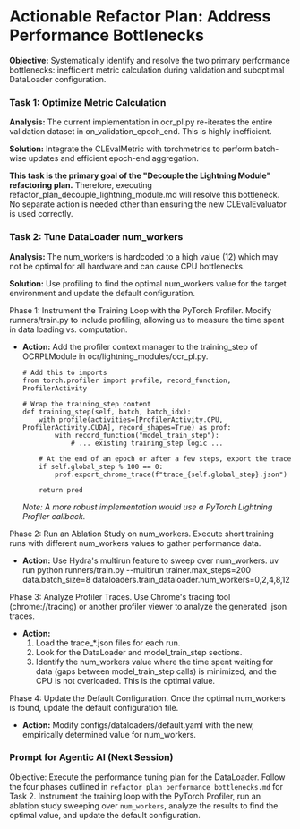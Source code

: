 # **Actionable Refactor Plan: Address Performance Bottlenecks**

**Objective:** Systematically identify and resolve the two primary performance bottlenecks: inefficient metric calculation during validation and suboptimal DataLoader configuration.

### **Task 1: Optimize Metric Calculation**

**Analysis:** The current implementation in ocr_pl.py re-iterates the entire validation dataset in on_validation_epoch_end. This is highly inefficient.

**Solution:** Integrate the CLEvalMetric with torchmetrics to perform batch-wise updates and efficient epoch-end aggregation.

**This task is the primary goal of the "Decouple the Lightning Module" refactoring plan.** Therefore, executing refactor_plan_decouple_lightning_module.md will resolve this bottleneck. No separate action is needed other than ensuring the new CLEvalEvaluator is used correctly.

### **Task 2: Tune DataLoader num_workers**

**Analysis:** The num_workers is hardcoded to a high value (12) which may not be optimal for all hardware and can cause CPU bottlenecks.

**Solution:** Use profiling to find the optimal num_workers value for the target environment and update the default configuration.

Phase 1: Instrument the Training Loop with the PyTorch Profiler.
Modify runners/train.py to include profiling, allowing us to measure the time spent in data loading vs. computation.

* **Action:** Add the profiler context manager to the training_step of OCRPLModule in ocr/lightning_modules/ocr_pl.py.
  ```
  # Add this to imports
  from torch.profiler import profile, record_function, ProfilerActivity

  # Wrap the training_step content
  def training_step(self, batch, batch_idx):
      with profile(activities=[ProfilerActivity.CPU, ProfilerActivity.CUDA], record_shapes=True) as prof:
          with record_function("model_train_step"):
              # ... existing training_step logic ...

      # At the end of an epoch or after a few steps, export the trace
      if self.global_step % 100 == 0:
          prof.export_chrome_trace(f"trace_{self.global_step}.json")

      return pred

  ```

  *Note: A more robust implementation would use a PyTorch Lightning Profiler callback.*

Phase 2: Run an Ablation Study on num_workers.
Execute short training runs with different num_workers values to gather performance data.

* **Action:** Use Hydra's multirun feature to sweep over num_workers.
  uv run python runners/train.py --multirun
      trainer.max_steps=200
      data.batch_size=8
      dataloaders.train_dataloader.num_workers=0,2,4,8,12

Phase 3: Analyze Profiler Traces.
Use Chrome's tracing tool (chrome://tracing) or another profiler viewer to analyze the generated .json traces.

* **Action:**
  1. Load the trace_*.json files for each run.
  2. Look for the DataLoader and model_train_step sections.
  3. Identify the num_workers value where the time spent waiting for data (gaps between model_train_step calls) is minimized, and the CPU is not overloaded. This is the optimal value.

Phase 4: Update the Default Configuration.
Once the optimal num_workers is found, update the default configuration file.

* **Action:** Modify configs/dataloaders/default.yaml with the new, empirically determined value for num_workers.

### **Prompt for Agentic AI (Next Session)**

Objective: Execute the performance tuning plan for the DataLoader. Follow the four phases outlined in `refactor_plan_performance_bottlenecks.md` for Task 2. Instrument the training loop with the PyTorch Profiler, run an ablation study sweeping over `num_workers`, analyze the results to find the optimal value, and update the default configuration.
